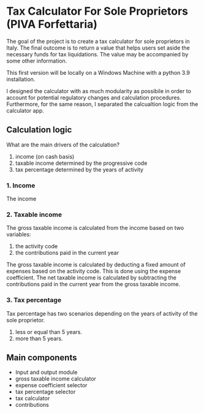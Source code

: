 # Tax Calculator For Sole Proprietors (PIVA Forfettaria)

The goal of the project is to create a tax calculator for sole proprietors in Italy. The final outcome is to return a value that helps users set aside the necessary funds for tax liquidations. The value may be accompanied by some other information.

This first version will be locally on a Windows Machine with a python 3.9 installation.

I designed the calculator with as much modularity as possibile in order to account for potential regulatory changes and calculation procedures. Furthermore, for the same reason, I separated the calcualtion logic from the calculator app.

## Calculation logic

What are the main drivers of the calculation?

1. income (on cash basis)
2. taxable income determined by the progressive code
3. tax percentage determined by the years of activity

### 1. Income

The income


### 2. Taxable income

The gross taxable income is calculated from the income based on two variables:

1. the activity code
2. the contributions paid in the current year

The gross taxable income is calculated by deducting a fixed amount of expenses based on the activity code. This is done using the expense coefficient.
The net taxable income is calculated by subtracting the contributions paid in the current year from the gross taxable income.

### 3. Tax percentage

Tax percentage has two scenarios depending on the years of activity of the sole proprietor.

1. less or equal than 5 years.
2. more than 5 years.

## Main components

* Input and output module
* gross taxable income calculator
* expense coefficient selector
* tax percentage selector
* tax calculator
* contributions 